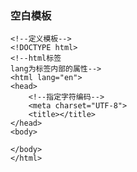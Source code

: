 ### 空白模板 ###
	<!--定义模板-->
	<!DOCTYPE html>
	<!--html标签
	lang为标签内部的属性-->
	<html lang="en">
	<head>
	    <!--指定字符编码-->
	    <meta charset="UTF-8">
	    <title></title>
	</head>
	<body>
	
	</body>
	</html>